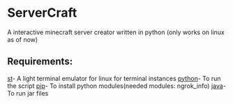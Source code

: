 # ServerCraft
A interactive minecraft server creator written in python 
(only works on linux as of now)

## Requirements:
[st](git://git.suckless.org/st)- A light terminal emulator for linux for terminal instances
[python](https://www.python.org/)- To run the script
[pip](https://pypi.org)- To install python modules(needed modules: ngrok_info)
[java](https://www.java.com/)- To run jar files
